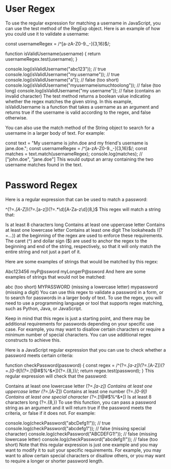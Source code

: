# User Regex

To use the regular expression for matching a username in JavaScript, you can use the test method of the RegExp object. Here is an example of how you could use it to validate a username:

const usernameRegex = /^[a-zA-Z0-9._-]{3,16}$/;

function isValidUsername(username) {
  return usernameRegex.test(username);
}

console.log(isValidUsername("abc123")); // true
console.log(isValidUsername("my.username")); // true
console.log(isValidUsername("a")); // false (too short)
console.log(isValidUsername("myusernameismuchtoolong")); // false (too long)
console.log(isValidUsername("my username")); // false (contains an invalid character)
The test method returns a boolean value indicating whether the regex matches the given string. In this example, isValidUsername is a function that takes a username as an argument and returns true if the username is valid according to the regex, and false otherwise.

You can also use the match method of the String object to search for a username in a larger body of text. For example:

const text = "My username is john.doe and my friend's username is jane.doe.";
const usernameRegex = /^[a-zA-Z0-9._-]{3,16}$/;
const matches = text.match(usernameRegex);
console.log(matches); // ["john.doe", "jane.doe"]
This would output an array containing the two username matches found in the text.



# Password Regex

Here is a regular expression that can be used to match a password:

^(?=.*[A-Z])(?=.*[a-z])(?=.*\d)[A-Za-z\d]{8,}$
This regex will match a string that:

Is at least 8 characters long
Contains at least one uppercase letter
Contains at least one lowercase letter
Contains at least one digit
The lookaheads ((?=...)) at the beginning of the regex are used to enforce these requirements. The caret (^) and dollar sign ($) are used to anchor the regex to the beginning and end of the string, respectively, so that it will only match the entire string and not just a part of it.

Here are some examples of strings that would be matched by this regex:

Abc123456
myP@ssword
myLongerP@ssword
And here are some examples of strings that would not be matched:

abc (too short)
MYPASSWORD (missing a lowercase letter)
mypassword (missing a digit)
You can use this regex to validate a password in a form, or to search for passwords in a larger body of text. To use the regex, you will need to use a programming language or tool that supports regex matching, such as Python, Java, or JavaScript.

Keep in mind that this regex is just a starting point, and there may be additional requirements for passwords depending on your specific use case. For example, you may want to disallow certain characters or require a minimum number of special characters. You can use additional regex constructs to achieve this.

Here is a JavaScript regular expression that you can use to check whether a password meets certain criteria:

function checkPassword(password) {
  const regex = /^(?=.*[a-z])(?=.*[A-Z])(?=.*[0-9])(?=.*[!@#\$%\^&\*])(?=.{8,})/;
  return regex.test(password);
}
This regular expression will check that the password:

Contains at least one lowercase letter (?=.*[a-z])
Contains at least one uppercase letter (?=.*[A-Z])
Contains at least one number (?=.*[0-9])
Contains at least one special character (?=.*[!@#$%^&*])
Is at least 8 characters long (?=.{8,})
To use this function, you can pass a password string as an argument and it will return true if the password meets the criteria, or false if it does not. For example:

console.log(checkPassword("abcDefg1!")); // true
console.log(checkPassword("abcdefg1")); // false (missing special character)
console.log(checkPassword("ABCDEFG1!")); // false (missing lowercase letter)
console.log(checkPassword("abcdefg1!")); // false (too short)
Note that this regular expression is just one example and you may want to modify it to suit your specific requirements. For example, you may want to allow certain special characters or disallow others, or you may want to require a longer or shorter password length.



